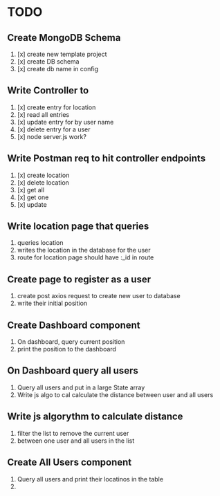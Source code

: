 # TODO

## Create MongoDB Schema
1. [x] create new template project
1. [x] create DB schema
1. [x] create db name in config

## Write Controller to 
1. [x] create entry for location
2. [x] read all entries
3. [x] update entry for by user name
4. [x] delete entry for a user
5. [x] node server.js work?

## Write Postman req to hit controller endpoints
1. [x] create location
1. [x] delete location
1. [x] get all 
1. [x] get one
1. [x] update

## Write location page that queries
1. queries location 
2. writes the location in the database for the user
3. route for location page should have :_id in route

## Create page to register as a user
1. create post axios request to create new user to database
2. write their initial position

## Create Dashboard component
1. On dashboard, query current position
2. print the position to the dashboard

## On Dashboard query all users
1. Query all users and put in a large State array
2. Write js algo to cal calculate the distance between user and all users

## Write js algorythm to calculate distance
1. filter the list to remove the current user
1. between one user and all users in the list

## Create All Users component
1. Query all users and print their locatinos in the table
2. 
